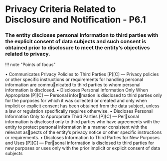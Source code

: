 # Privacy Criteria Related to Disclosure and Notification - P6.1


### The entity discloses personal information to third parties with the explicit consent of data subjects and such consent is obtained prior to disclosure to meet the entity’s objectives related to privacy.

!!! note "Points of focus"

• Communicates Privacy Policies to Third Parties [P][C] — Privacy policies or other specific instructions or requirements for handling personal information are communicated to third parties to whom personal information is disclosed.
• Discloses Personal Information Only When Appropriate [P][C] — Personal information is disclosed to third parties only for the purposes for which it was collected 
or created and only when implicit or explicit consent has been obtained from the 
data subject, unless a law or regulation specifically requires otherwise.
• Discloses Personal Information Only to Appropriate Third Parties [P][C] — Personal information is disclosed only to third parties who have agreements with the 
entity to protect personal information in a manner consistent with the relevant aspects of the entity’s privacy notice or other specific instructions or requirements. 
• Discloses Information to Third Parties for New Purposes and Uses [P][C] — Personal information is disclosed to third parties for new purposes or uses only with 
the prior implicit or explicit consent of data subjects
